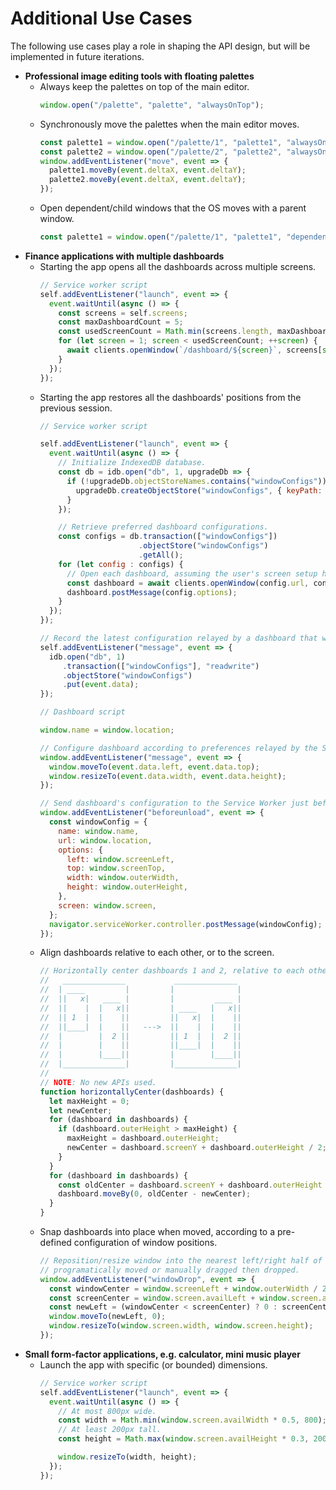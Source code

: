 # Additional Use Cases

The following use cases play a role in shaping the API design, but will be
implemented in future iterations.

* **Professional image editing tools with floating palettes**
  * Always keep the palettes on top of the main editor.
    ```js
    window.open("/palette", "palette", "alwaysOnTop");
    ```
  * Synchronously move the palettes when the main editor moves.
    ```js
    const palette1 = window.open("/palette/1", "palette1", "alwaysOnTop");
    const palette2 = window.open("/palette/2", "palette2", "alwaysOnTop");
    window.addEventListener("move", event => {
      palette1.moveBy(event.deltaX, event.deltaY);
      palette2.moveBy(event.deltaX, event.deltaY);
    });
    ```
  * Open dependent/child windows that the OS moves with a parent window.
    ```js
    const palette1 = window.open("/palette/1", "palette1", "dependent=true");
    ```
* **Finance applications with multiple dashboards**
  * Starting the app opens all the dashboards across multiple screens.
    ```js
    // Service worker script
    self.addEventListener("launch", event => {
      event.waitUntil(async () => {
        const screens = self.screens;
        const maxDashboardCount = 5;
        const usedScreenCount = Math.min(screens.length, maxDashboardCount);
        for (let screen = 1; screen < usedScreenCount; ++screen) {
          await clients.openWindow(`/dashboard/${screen}`, screens[screen]);
        }
      });
    });
    ```
  * Starting the app restores all the dashboards' positions from the previous
    session.
    ```js
    // Service worker script

    self.addEventListener("launch", event => {
      event.waitUntil(async () => {
        // Initialize IndexedDB database.
        const db = idb.open("db", 1, upgradeDb => {
          if (!upgradeDb.objectStoreNames.contains("windowConfigs")) {
            upgradeDb.createObjectStore("windowConfigs", { keyPath: "name" });
          }
        });

        // Retrieve preferred dashboard configurations.
        const configs = db.transaction(["windowConfigs"])
                          .objectStore("windowConfigs")
                          .getAll();
        for (let config : configs) {
          // Open each dashboard, assuming the user's screen setup hasn't changed.
          const dashboard = await clients.openWindow(config.url, config.screen);
          dashboard.postMessage(config.options);
        }
      });
    });

    // Record the latest configuration relayed by a dashboard that was just closed.
    self.addEventListener("message", event => {
      idb.open("db", 1)
         .transaction(["windowConfigs"], "readwrite")
         .objectStore("windowConfigs")
         .put(event.data);
    });
    ```
    ```js
    // Dashboard script

    window.name = window.location;

    // Configure dashboard according to preferences relayed by the Service Worker.
    window.addEventListener("message", event => {
      window.moveTo(event.data.left, event.data.top);
      window.resizeTo(event.data.width, event.data.height);
    });

    // Send dashboard's configuration to the Service Worker just before closing.
    window.addEventListener("beforeunload", event => {
      const windowConfig = {
        name: window.name,
        url: window.location,
        options: {
          left: window.screenLeft,
          top: window.screenTop,
          width: window.outerWidth,
          height: window.outerHeight,
        },
        screen: window.screen,
      };
      navigator.serviceWorker.controller.postMessage(windowConfig);
    });
    ```
  * Align dashboards relative to each other, or to the screen.
    ```js
    // Horizontally center dashboards 1 and 2, relative to each other.
    //   ______________           ______________
    //  | ____         |         |              |
    //  ||   x|   ____ |         |         ____ |
    //  ||    |  |   x||         | ____   |   x||
    //  || 1  |  |    ||         ||   x|  |    ||
    //  ||____|  |    ||   --->  ||    |  |    ||
    //  |        |  2 ||         || 1  |  |  2 ||
    //  |        |    ||         ||____|  |    ||
    //  |        |____||         |        |____||
    //  |______________|         |______________|
    //
    // NOTE: No new APIs used.
    function horizontallyCenter(dashboards) {
      let maxHeight = 0;
      let newCenter;
      for (dashboard in dashboards) {
        if (dashboard.outerHeight > maxHeight) {
          maxHeight = dashboard.outerHeight;
          newCenter = dashboard.screenY + dashboard.outerHeight / 2;
        }
      }
      for (dashboard in dashboards) {
        const oldCenter = dashboard.screenY + dashboard.outerHeight / 2;
        dashboard.moveBy(0, oldCenter - newCenter);
      }
    }
    ```
  * Snap dashboards into place when moved, according to a pre-defined
    configuration of window positions.
    ```js
    // Reposition/resize window into the nearest left/right half of the screen when
    // programatically moved or manually dragged then dropped.
    window.addEventListener("windowDrop", event => {
      const windowCenter = window.screenLeft + window.outerWidth / 2;
      const screenCenter = window.screen.availLeft + window.screen.availWidth / 2;
      const newLeft = (windowCenter < screenCenter) ? 0 : screenCenter;
      window.moveTo(newLeft, 0);
      window.resizeTo(window.screen.width, window.screen.height);
    });
    ```
* **Small form-factor applications, e.g. calculator, mini music player**
  * Launch the app with specific (or bounded) dimensions.
    ```js
    // Service worker script
    self.addEventListener("launch", event => {
      event.waitUntil(async () => {
        // At most 800px wide.
        const width = Math.min(window.screen.availWidth * 0.5, 800);
        // At least 200px tall.
        const height = Math.max(window.screen.availHeight * 0.3, 200);

        window.resizeTo(width, height);
      });
    });
    ```
